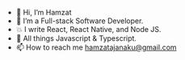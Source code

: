 - 👋 Hi, I’m Hamzat
- 👀 I’m a Full-stack Software Developer.
- 💥 I write React, React Native, and Node JS.
- 💞️ All things Javascript & Typescript.
- 📫 How to reach me hamzatajanaku@gmail.com

<!---
hamzat06/hamzat06 is a ✨ special ✨ repository because its `README.md` (this file) appears on your GitHub profile.
You can click the Preview link to take a look at your changes.
--->
